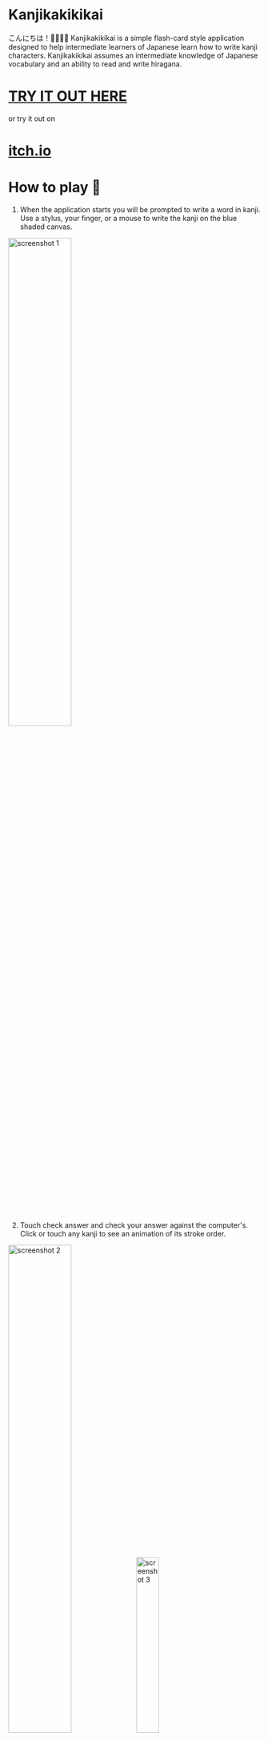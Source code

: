 # Kanjikakikikai

こんにちは！👋🍣🇯🇵
Kanjikakikikai is a simple flash-card style application designed to help intermediate learners of Japanese learn how to write kanji characters.
Kanjikakikikai assumes an intermediate knowledge of Japanese vocabulary and an ability to read and write hiragana.
<h1><a href="https://kanjikakikikai.glitch.me">TRY IT OUT HERE</a></h1>
or try it out on 
<h1><a href="https://hat-and-beard.itch.io/kanji-machine">itch.io</a></h1>


# How to play 🤔

1) When the application starts you will be prompted to write a word in kanji. Use a stylus, your finger, or a mouse to write the kanji on the blue shaded canvas. <br>
<img alt="screenshot 1" width="50%" height="50%" src="https://github.com/HatAndBread/kanjikakikikai/blob/master/IMG_1977.PNG">

2) Touch check answer and check your answer against the computer's. 
Click or touch any kanji to see an animation of its stroke order.
<img alt="screenshot 2" width="50%" height="50%" src="https://github.com/HatAndBread/kanjikakikikai/blob/master/IMG_1978.PNG">
<img alt="screenshot 3" width="30%" height="30%" src="https://github.com/HatAndBread/kanjikakikikai/blob/master/IMG_1982.jpg">

3) If you determine that you made a mistake click NO and practice writing the kanji until you feel that you have mastered it.<br>
<img alt="screenshot 4" width="50%" height="50%" src="https://github.com/HatAndBread/kanjikakikikai/blob/master/IMG_1979.PNG">

# Sign up ✏️

Signing up allows users to create, store, and edit their own personal study sets. 
No personal data (including email address) is necessary to sign up❣️
<br>
<img alt="screenshot 5" width="50%" height="50%" src="https://github.com/HatAndBread/kanjikakikikai/blob/master/IMG_1980.PNG">

# Technical details 🤖

Kanjikakikikai is a progressive web app (PWA), meaning it is a web application that is possible to save on your mobile device's (or desktop computer's) homescreen. For the best user experience we highly recommend homescreen installation. Directions for how to install on iOS and Android can be found <a href="https://mobilesyrup.com/2020/05/24/how-install-progressive-web-app-pwa-android-ios-pc-mac/#:~:text=Installing%20a%20PWA%20on%20iOS&text=Navigate%20to%20the%20website%20you,like%20a%20native%20iOS%20app.">here.</a>  
Kanjikakikikai is best used on a mobile touch screen device with a stylus, although mouse use is also supported. 
